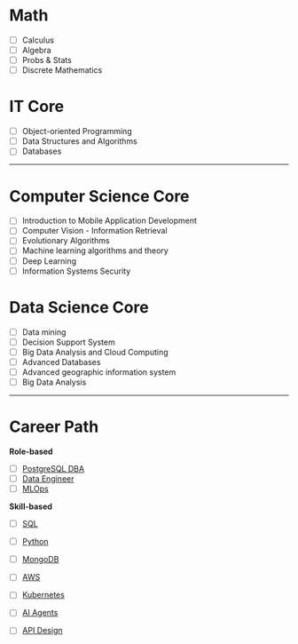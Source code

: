 # Math
- [ ] Calculus
- [ ] Algebra
- [ ] Probs & Stats
- [ ] Discrete Mathematics
      
# IT Core
- [ ] Object-oriented Programming
- [ ] Data Structures and Algorithms
- [ ] Databases

---

# Computer Science Core
- [ ] Introduction to Mobile Application Development
- [ ] Computer Vision - Information Retrieval
- [ ] Evolutionary Algorithms 
- [ ] Machine learning algorithms and theory 
- [ ] Deep Learning
- [ ] Information Systems Security 

# Data Science Core
- [ ] Data mining 
- [ ] Decision Support System 
- [ ] Big Data Analysis and Cloud Computing 
- [ ] Advanced Databases
- [ ] Advanced geographic information system
- [ ] Big Data Analysis

---

# Career Path
**Role-based**
- [ ] [PostgreSQL DBA](https://roadmap.sh/postgresql-dba)
- [ ] [Data Engineer](https://roadmap.sh/data-engineer)
- [ ] [MLOps](https://roadmap.sh/mlops)

**Skill-based**
- [ ] [SQL](https://roadmap.sh/sql)
- [ ] [Python](https://roadmap.sh/python)
- [ ] [MongoDB](https://roadmap.sh/mongodb)
- [ ] [AWS](https://roadmap.sh/aws)
- [ ] [Kubernetes](https://roadmap.sh/kubernetes)
- [ ] [AI Agents](https://roadmap.sh/ai-agents)
- [ ] [API Design](https://roadmap.sh/api-design)


